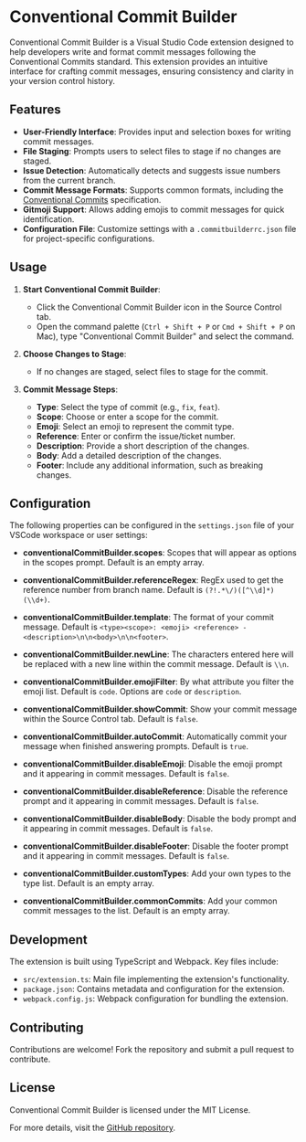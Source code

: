 # Conventional Commit Builder

Conventional Commit Builder is a Visual Studio Code extension designed to help developers write and format commit messages following the Conventional Commits standard. This extension provides an intuitive interface for crafting commit messages, ensuring consistency and clarity in your version control history.

## Features

- **User-Friendly Interface**: Provides input and selection boxes for writing commit messages.
- **File Staging**: Prompts users to select files to stage if no changes are staged.
- **Issue Detection**: Automatically detects and suggests issue numbers from the current branch.
- **Commit Message Formats**: Supports common formats, including the [Conventional Commits](https://www.conventionalcommits.org/en/v1.0.0/) specification.
- **Gitmoji Support**: Allows adding emojis to commit messages for quick identification.
- **Configuration File**: Customize settings with a `.commitbuilderrc.json` file for project-specific configurations.

## Usage

1. **Start Conventional Commit Builder**:
   - Click the Conventional Commit Builder icon in the Source Control tab.
   - Open the command palette (`Ctrl + Shift + P` or `Cmd + Shift + P` on Mac), type "Conventional Commit Builder" and select the command.

2. **Choose Changes to Stage**:
   - If no changes are staged, select files to stage for the commit.

3. **Commit Message Steps**:
   - **Type**: Select the type of commit (e.g., `fix`, `feat`).
   - **Scope**: Choose or enter a scope for the commit.
   - **Emoji**: Select an emoji to represent the commit type.
   - **Reference**: Enter or confirm the issue/ticket number.
   - **Description**: Provide a short description of the changes.
   - **Body**: Add a detailed description of the changes.
   - **Footer**: Include any additional information, such as breaking changes.

## Configuration

The following properties can be configured in the `settings.json` file of your VSCode workspace or user settings:

- **conventionalCommitBuilder.scopes**: Scopes that will appear as options in the scopes prompt. Default is an empty array.

- **conventionalCommitBuilder.referenceRegex**: RegEx used to get the reference number from branch name. Default is `(?!.*\/)([^\\d]*)(\\d+)`.

- **conventionalCommitBuilder.template**: The format of your commit message. Default is `<type><scope>: <emoji> <reference> - <description>\n\n<body>\n\n<footer>`.

- **conventionalCommitBuilder.newLine**: The characters entered here will be replaced with a new line within the commit message. Default is `\\n`.

- **conventionalCommitBuilder.emojiFilter**: By what attribute you filter the emoji list. Default is `code`. Options are `code` or `description`.

- **conventionalCommitBuilder.showCommit**: Show your commit message within the Source Control tab. Default is `false`.

- **conventionalCommitBuilder.autoCommit**: Automatically commit your message when finished answering prompts. Default is `true`.

- **conventionalCommitBuilder.disableEmoji**: Disable the emoji prompt and it appearing in commit messages. Default is `false`.

- **conventionalCommitBuilder.disableReference**: Disable the reference prompt and it appearing in commit messages. Default is `false`.

- **conventionalCommitBuilder.disableBody**: Disable the body prompt and it appearing in commit messages. Default is `false`.

- **conventionalCommitBuilder.disableFooter**: Disable the footer prompt and it appearing in commit messages. Default is `false`.

- **conventionalCommitBuilder.customTypes**: Add your own types to the type list. Default is an empty array.

- **conventionalCommitBuilder.commonCommits**: Add your common commit messages to the list. Default is an empty array.

## Development

The extension is built using TypeScript and Webpack. Key files include:

- `src/extension.ts`: Main file implementing the extension's functionality.
- `package.json`: Contains metadata and configuration for the extension.
- `webpack.config.js`: Webpack configuration for bundling the extension.

## Contributing

Contributions are welcome! Fork the repository and submit a pull request to contribute.

## License

Conventional Commit Builder is licensed under the MIT License.

For more details, visit the [GitHub repository](https://github.com/fletch-r/conventional-commit-builder). 